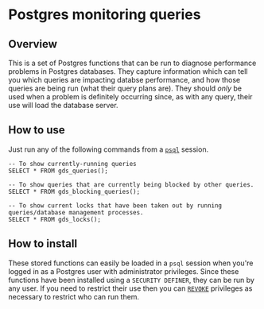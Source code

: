# Postgres monitoring queries

## Overview

This is a set of Postgres functions that can be run to diagnose performance problems in Postgres databases. They capture information which can tell you which queries are impacting databse performance, and how those queries are being run (what their query plans are). They should _only_ be used when a problem is definitely occurring since, as with any query, their use will load the database server.

## How to use

Just run any of the following commands from a [`psql`](https://www.postgresql.org/docs/9.6/app-psql.html) session.

```
-- To show currently-running queries
SELECT * FROM gds_queries();

-- To show queries that are currently being blocked by other queries.
SELECT * FROM gds_blocking_queries();

-- To show current locks that have been taken out by running queries/database management processes.
SELECT * FROM gds_locks();
```

## How to install

These stored functions can easily be loaded in a `psql` session when you're logged in as a Postgres user with administrator privileges. Since these functions have been installed using a `SECURITY DEFINER`, they can be run by any user. If you need to restrict their use then you can [`REVOKE`](https://www.postgresql.org/docs/9.1/sql-revoke.html) privileges as necessary to restrict who can run them.
